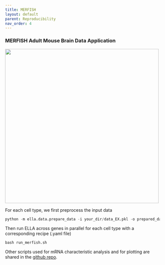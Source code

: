```yaml
---
title: MERFISH
layout: default
parent: Reproducibility
nav_order: 4
---
```


### MERFISH Adult Mouse Brain Data Application

<div style="margin: 0 auto; text-align: left;"> 
<img src="{{ site.baseurl }}/images/rp_merfish1.png" width="500" />
</div>

For each cell type, we first preprocess the input data
``` python
python -m ella.data.prepare_data -i your_dir/data_EX.pkl -o prepared_data
```
Then run ELLA across genes in parallel for each cell type with a corresponding recipe (.yaml file)
```
bash run_merfish.sh
```

Other scripts used for mRNA characteristic analysis and for plotting are shared in the [github repo](https://github.com/jadexq/ELLA/tree/ella1/scripts/analysis/merfish).
